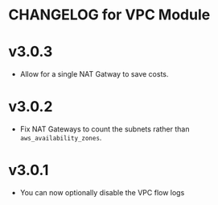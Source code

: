 # CHANGELOG for VPC Module

# v3.0.3

- Allow for a single NAT Gatway to save costs.

# v3.0.2

- Fix NAT Gateways to count the subnets rather than `aws_availability_zones`.

# v3.0.1

- You can now optionally disable the VPC flow logs
